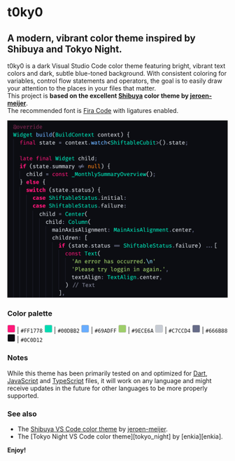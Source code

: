 # t0ky0

## A modern, vibrant color theme inspired by Shibuya and Tokyo Night.

t0ky0 is a dark Visual Studio Code color theme featuring bright, vibrant text colors and dark, subtle blue-toned background. With consistent coloring for variables, control flow statements and operators, the goal is to easily draw your attention to the places in your files that matter.  
This project is **based on the excellent [Shibuya][shibuya_jeroen_meijer] color theme by [jeroen-meijer][jeroen_meijer]**.  
The recommended font is [Fira Code][fira_code] with ligatures enabled.

<img src="assets/dart_example.png" alt="Dart code example" width="600px" />

### Color palette

 <span style="display:inline-block;width:16px;height:16px;background:#FF1778;border-radius:3px;border:1px solid #ccc;"></span> | `#FF1778` 
 <span style="display:inline-block;width:16px;height:16px;background:#00DBB2;border-radius:3px;border:1px solid #ccc;"></span> | `#00DBB2` 
 <span style="display:inline-block;width:16px;height:16px;background:#69ADFF;border-radius:3px;border:1px solid #ccc;"></span> | `#69ADFF` 
 <span style="display:inline-block;width:16px;height:16px;background:#9ECE6A;border-radius:3px;border:1px solid #ccc;"></span> | `#9ECE6A` 
 <span style="display:inline-block;width:16px;height:16px;background:#C7CCD4;border-radius:3px;border:1px solid #ccc;"></span> | `#C7CCD4` 
 <span style="display:inline-block;width:16px;height:16px;background:#666B88;border-radius:3px;border:1px solid #ccc;"></span> | `#666B88` 
 <span style="display:inline-block;width:16px;height:16px;background:#0C0D12;border-radius:3px;border:1px solid #ccc;"></span> | `#0C0D12` 



### Notes

While this theme has been primarily tested on and optimized for [Dart][dart_lang], [JavaScript][js] and [TypeScript][ts] files, it will work on any language and might receive updates in the future for other languages to be more properly supported.

### See also

- The [Shibuya VS Code color theme][shibuya_jeroen_meijer] by [jeroen-meijer][jeroen_meijer].
- The [Tokyo Night VS Code color theme][tokyo_night] by [enkia][enkia].

**Enjoy!**

[shibuya_jeroen_meijer]: https://github.com/jeroen-meijer/shibuya 'Shibuya by jeroen-meijer on GitHub'
[jeroen_meijer]: https://github.com/jeroen-meijer 'jeroen-meijer GitHub profile'
[fira_code]: https://github.com/tonsky/FiraCode 'Fira Code GitHub repository page'
[dart_lang]: https://dart.dev 'Dart langauge page'
[js]: https://en.wikipedia.org/wiki/JavaScript 'JavaScript Wikipedia page'
[ts]: https://www.typescriptlang.org/ 'TypeScript language page'
[json]: https://www.json.org/json-en.html 'JSON spec page'
[python]: https://www.python.org/ 'Python language page'
